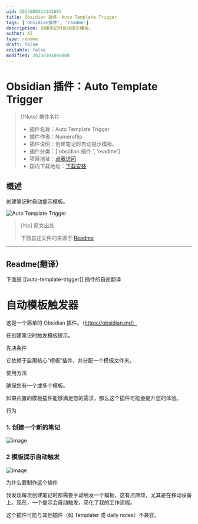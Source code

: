 ```yaml
---
uid: 2023080322143685
title: Obsidian 插件：Auto Template Trigger
tags: ['obsidian插件', 'readme']
description: 创建笔记时自动提示模板。
author: AI
type: readme
draft: false
editable: false
modified: 20230101000000
---
```


# Obsidian 插件：Auto Template Trigger

> [!Note] 插件名片
> - 插件名称：Auto Template Trigger
> - 插件作者：Numeroflip
> - 插件说明：创建笔记时自动提示模板。
> - 插件分类：['obsidian 插件 ', 'readme']
> - 项目地址：[点我访问](https://github.com/numeroflip/obsidian-auto-template-prompt)
> - 国内下载地址：[下载安装](https://pkmer.cn/products/plugin/pluginMarket/?auto-template-trigger)

## 概述

创建笔记时自动提示模板。

![Auto Template Trigger](https://cdn.pkmer.cn/covers/auto-template-trigger.png!pkmer)

> [!tip] 原文出处
>
>下面自述文件的来源于 [Readme](https://ghproxy.net/https://raw.githubusercontent.com/numeroflip/obsidian-auto-template-prompt/master/README.md)
>

---

## Readme(翻译）

下面是 [[auto-template-trigger]] 插件的自述翻译

# 自动模板触发器

这是一个简单的 Obsidian 插件。（<https://obsidian.md）>

在创建笔记时触发模板提示。

先决条件

它依赖于启用核心“模板”插件，并分配一个模板文件夹。

使用方法

确保您有一个或多个模板。

如果内置的模板插件能够满足您的需求，那么这个插件可能会提升您的体验。

行为

### 1. 创建一个新的笔记

![image](https://user-images.githubusercontent.com/46031874/233847364-48e0ca1e-f8cc-4aff-a582-b9c9fdd215b8.png)

### 2 模板提示自动触发

![image](https://user-images.githubusercontent.com/46031874/233847405-6ad376cc-2d76-42fe-ba12-3e173d38163c.png)

为什么要制作这个插件

我发现每次创建笔记时都需要手动触发一个模板，这有点麻烦，尤其是在移动设备上。现在，一个提示会自动触发，简化了我的工作流程。

这个插件可能与其他插件（如 Templater 或 daily notes）不兼容。
